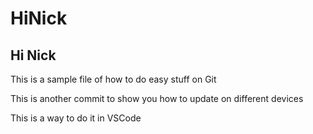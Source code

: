 # HiNick

## Hi Nick
This is a sample file of how to do easy stuff on Git

This is another commit to show you how to update on different devices

This is a way to do it in VSCode